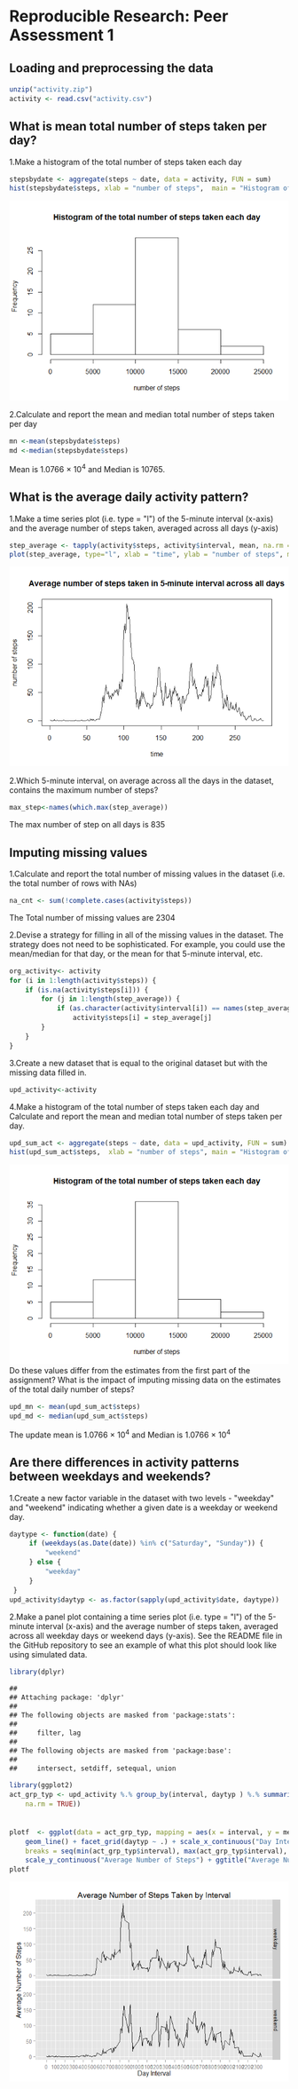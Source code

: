 # Reproducible Research: Peer Assessment 1


## Loading and preprocessing the data


```r
unzip("activity.zip")
activity <- read.csv("activity.csv")
```

## What is mean total number of steps taken per day?
1.Make a histogram of the total number of steps taken each day


```r
stepsbydate <- aggregate(steps ~ date, data = activity, FUN = sum)
hist(stepsbydate$steps, xlab = "number of steps",  main = "Histogram of the total number of steps taken each day")
```

![plot of chunk unnamed-chunk-2](./PA1_template_files/figure-html/unnamed-chunk-2.png) 

2.Calculate and report the mean and median total number of steps taken per day


```r
mn <-mean(stepsbydate$steps)
md <-median(stepsbydate$steps)
```
Mean is 1.0766 &times; 10<sup>4</sup> and Median is 10765.

## What is the average daily activity pattern?

1.Make a time series plot (i.e. type = "l") of the 5-minute interval (x-axis) and the average number of steps taken, averaged across all days (y-axis)


```r
step_average <- tapply(activity$steps, activity$interval, mean, na.rm = TRUE,simplify = TRUE)
plot(step_average, type="l", xlab = "time", ylab = "number of steps", main = "Average number of steps taken in 5-minute interval across all days")
```

![plot of chunk unnamed-chunk-4](./PA1_template_files/figure-html/unnamed-chunk-4.png) 

2.Which 5-minute interval, on average across all the days in the dataset, contains the maximum number of steps?

```r
max_step<-names(which.max(step_average))
```
The max number of step on all days is  835


## Imputing missing values
1.Calculate and report the total number of missing values in the dataset (i.e. the total number of rows with NAs)

```r
na_cnt <- sum(!complete.cases(activity$steps))
```
The Total number of missing values are 2304

2.Devise a strategy for filling in all of the missing values in the dataset. The strategy does not need to be sophisticated. For example, you could use the mean/median for that day, or the mean for that 5-minute interval, etc.


```r
org_activity<- activity
for (i in 1:length(activity$steps)) {
    if (is.na(activity$steps[i])) {
        for (j in 1:length(step_average)) {
            if (as.character(activity$interval[i]) == names(step_average[j])) 
                activity$steps[i] = step_average[j]
        }
    }
}
```
3.Create a new dataset that is equal to the original dataset but with the missing data filled in.

```r
upd_activity<-activity
```

4.Make a histogram of the total number of steps taken each day and Calculate and report the mean and median total number of steps taken per day. 


```r
upd_sum_act <- aggregate(steps ~ date, data = upd_activity, FUN = sum)
hist(upd_sum_act$steps,  xlab = "number of steps", main = "Histogram of the total number of steps taken each day")
```

![plot of chunk unnamed-chunk-9](./PA1_template_files/figure-html/unnamed-chunk-9.png) 
Do these values differ from the estimates from the first part of the assignment? What is the impact of imputing missing data on the estimates of the total daily number of steps?

```r
upd_mn <- mean(upd_sum_act$steps)
upd_md <- median(upd_sum_act$steps)
```
The update mean is 1.0766 &times; 10<sup>4</sup> and Median is 1.0766 &times; 10<sup>4</sup>



## Are there differences in activity patterns between weekdays and weekends?
1.Create a new factor variable in the dataset with two levels - "weekday" and "weekend" indicating whether a given date is a weekday or weekend day.

```r
daytype <- function(date) {
     if (weekdays(as.Date(date)) %in% c("Saturday", "Sunday")) {
         "weekend"
     } else {
         "weekday"
     }
 }
upd_activity$daytyp <- as.factor(sapply(upd_activity$date, daytype))
```

2.Make a panel plot containing a time series plot (i.e. type = "l") of the 5-minute interval (x-axis) and the average number of steps taken, averaged across all weekday days or weekend days (y-axis). See the README file in the GitHub repository to see an example of what this plot should look like using simulated data.

```r
library(dplyr)
```

```
## 
## Attaching package: 'dplyr'
## 
## The following objects are masked from 'package:stats':
## 
##     filter, lag
## 
## The following objects are masked from 'package:base':
## 
##     intersect, setdiff, setequal, union
```

```r
library(ggplot2)
act_grp_typ <- upd_activity %.% group_by(interval, daytyp ) %.% summarise(meanSteps = mean(steps, 
    na.rm = TRUE))


plotf  <- ggplot(data = act_grp_typ, mapping = aes(x = interval, y = meanSteps)) + 
    geom_line() + facet_grid(daytyp ~ .) + scale_x_continuous("Day Interval", 
    breaks = seq(min(act_grp_typ$interval), max(act_grp_typ$interval), 100)) + 
    scale_y_continuous("Average Number of Steps") + ggtitle("Average Number of Steps Taken by Interval")
plotf
```

![plot of chunk unnamed-chunk-12](./PA1_template_files/figure-html/unnamed-chunk-12.png) 
